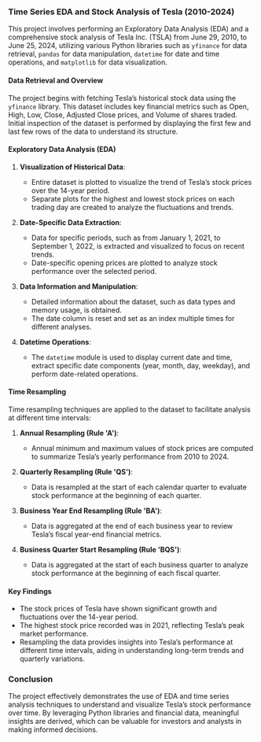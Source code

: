 ### Time Series EDA and Stock Analysis of Tesla (2010-2024)

This project involves performing an Exploratory Data Analysis (EDA) and a comprehensive stock analysis of Tesla Inc. (TSLA) from June 29, 2010, to June 25, 2024, utilizing various Python libraries such as `yfinance` for data retrieval, `pandas` for data manipulation, `datetime` for date and time operations, and `matplotlib` for data visualization.

#### Data Retrieval and Overview
The project begins with fetching Tesla’s historical stock data using the `yfinance` library. This dataset includes key financial metrics such as Open, High, Low, Close, Adjusted Close prices, and Volume of shares traded. Initial inspection of the dataset is performed by displaying the first few and last few rows of the data to understand its structure.

#### Exploratory Data Analysis (EDA)
1. **Visualization of Historical Data**:
    - Entire dataset is plotted to visualize the trend of Tesla’s stock prices over the 14-year period.
    - Separate plots for the highest and lowest stock prices on each trading day are created to analyze the fluctuations and trends.

2. **Date-Specific Data Extraction**:
    - Data for specific periods, such as from January 1, 2021, to September 1, 2022, is extracted and visualized to focus on recent trends.
    - Date-specific opening prices are plotted to analyze stock performance over the selected period.

3. **Data Information and Manipulation**:
    - Detailed information about the dataset, such as data types and memory usage, is obtained.
    - The date column is reset and set as an index multiple times for different analyses.

4. **Datetime Operations**:
    - The `datetime` module is used to display current date and time, extract specific date components (year, month, day, weekday), and perform date-related operations.

#### Time Resampling
Time resampling techniques are applied to the dataset to facilitate analysis at different time intervals:
1. **Annual Resampling (Rule 'A')**:
    - Annual minimum and maximum values of stock prices are computed to summarize Tesla’s yearly performance from 2010 to 2024.

2. **Quarterly Resampling (Rule 'QS')**:
    - Data is resampled at the start of each calendar quarter to evaluate stock performance at the beginning of each quarter.

3. **Business Year End Resampling (Rule 'BA')**:
    - Data is aggregated at the end of each business year to review Tesla’s fiscal year-end financial metrics.

4. **Business Quarter Start Resampling (Rule 'BQS')**:
    - Data is aggregated at the start of each business quarter to analyze stock performance at the beginning of each fiscal quarter.

#### Key Findings
- The stock prices of Tesla have shown significant growth and fluctuations over the 14-year period.
- The highest stock price recorded was in 2021, reflecting Tesla’s peak market performance.
- Resampling the data provides insights into Tesla’s performance at different time intervals, aiding in understanding long-term trends and quarterly variations.

### Conclusion
The project effectively demonstrates the use of EDA and time series analysis techniques to understand and visualize Tesla’s stock performance over time. By leveraging Python libraries and financial data, meaningful insights are derived, which can be valuable for investors and analysts in making informed decisions.
